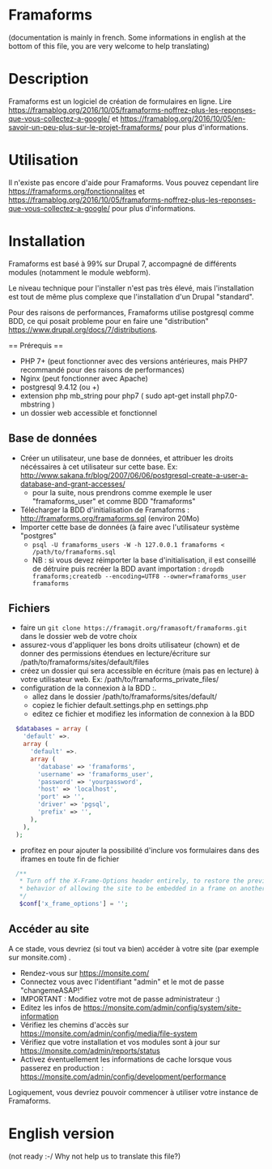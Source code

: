 Framaforms 
==============
(documentation is mainly in french. Some informations in english at the bottom of this file, you are very welcome to help translating)


Description
===============
Framaforms est un logiciel de création de formulaires en ligne.
Lire https://framablog.org/2016/10/05/framaforms-noffrez-plus-les-reponses-que-vous-collectez-a-google/ et https://framablog.org/2016/10/05/en-savoir-un-peu-plus-sur-le-projet-framaforms/ pour plus d'informations.


Utilisation
=============
Il n'existe pas encore d'aide pour Framaforms. Vous pouvez cependant lire https://framaforms.org/fonctionnalites et https://framablog.org/2016/10/05/framaforms-noffrez-plus-les-reponses-que-vous-collectez-a-google/ pour plus d'informations.


Installation
=================

Framaforms est basé à 99% sur Drupal 7, accompagné de différents modules (notamment le module webform).

Le niveau technique pour l'installer n'est pas très élevé, mais l'installation est tout de même plus complexe que l'installation d'un Drupal "standard".

Pour des raisons de performances, Framaforms utilise postgresql comme BDD, ce qui posait probleme pour en faire une "distribution" <https://www.drupal.org/docs/7/distributions>.

== Prérequis ==

* PHP 7+ (peut fonctionner avec des versions antérieures, mais PHP7 recommandé pour des raisons de performances)
* Nginx (peut fonctionner avec Apache)
* postgresql 9.4.12 (ou +)
* extension php mb_string pour php7 ( sudo apt-get install php7.0-mbstring )
* un dossier web accessible et fonctionnel


## Base de données

* Créer un utilisateur, une base de données, et attribuer les droits nécéssaires à cet utilisateur sur cette base. Ex: http://www.sakana.fr/blog/2007/06/06/postgresql-create-a-user-a-database-and-grant-accesses/
  * pour la suite, nous prendrons comme exemple le user "framaforms_user" et comme BDD "framaforms"
* Télécharger la BDD d'initialisation de Framaforms : http://framaforms.org/framaforms.sql (environ 20Mo)
* Importer cette base de données (à faire avec l'utilisateur système "postgres"
  * `psql -U framaforms_users -W -h 127.0.0.1 framaforms < /path/to/framaforms.sql`
  * NB : si vous devez réimporter la base d'initialisation, il est conseillé de détruire puis recréer la BDD avant importation :  `dropdb framaforms;createdb --encoding=UTF8 --owner=framaforms_user framaforms`

## Fichiers

* faire un `git clone https://framagit.org/framasoft/framaforms.git` dans le dossier web de votre choix
* assurez-vous d'appliquer les bons droits utilisateur (chown) et de donner des permissions étendues en lecture/écriture sur /path/to/framaforms/sites/default/files
* créez un dossier qui sera accessible en écriture (mais pas en lecture) à votre utilisateur web. Ex: /path/to/framaforms_private_files/
* configuration de la connexion à la BDD :.
  * allez dans le dossier /path/to/framaforms/sites/default/
  * copiez le fichier default.settings.php en settings.php
  * editez ce fichier et modifiez les information de connexion à la BDD
  
```php
  $databases = array (
    'default' =>.
    array (
      'default' =>.
      array (
        'database' => 'framaforms',
        'username' => 'framaforms_user',
        'password' => 'yourpassword',
        'host' => 'localhost',
        'port' => '',
        'driver' => 'pgsql',
        'prefix' => '',
      ),
    ),
  );
```

* profitez en pour ajouter la possibilité d'inclure vos formulaires dans des iframes en toute fin de fichier

```php
  /**
   * Turn off the X-Frame-Options header entirely, to restore the previous
   * behavior of allowing the site to be embedded in a frame on another site.
   */
   $conf['x_frame_options'] = '';
```

## Accéder au site

A ce stade, vous devriez (si tout va bien) accéder à votre site (par exemple sur monsite.com) .

* Rendez-vous sur https://monsite.com/
* Connectez vous avec l'identifiant "admin" et le mot de passe "changemeASAP!"
* IMPORTANT : Modifiez votre mot de passe administrateur :)
* Editez les infos de https://monsite.com/admin/config/system/site-information
* Vérifiez les chemins d'accès sur https://monsite.com/admin/config/media/file-system
* Vérifiez que votre installation et vos modules sont à jour sur https://monsite.com/admin/reports/status
* Activez éventuellement les informations de cache lorsque vous passerez en production : https://monsite.com/admin/config/development/performance

Logiquement, vous devriez pouvoir commencer à utiliser votre instance de Framaforms.


English version
==================
(not ready :-/ Why not help us to translate this file?)









